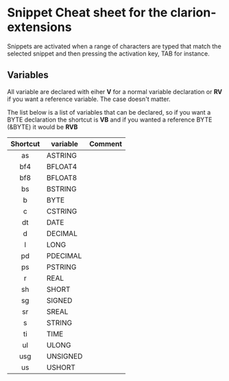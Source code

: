 # Snippet Cheat sheet for the clarion-extensions

Snippets are activated when a range of characters are typed that match the selected snippet and then pressing the activation key, TAB for instance.

## Variables

All variable are declared with eiher **V** for a normal variable declaration 
or **RV** if you want a reference variable. The case doesn't matter.

The list below is a list of variables that can be declared, so if you want a BYTE declaration the shortcut is **VB** and if you wanted a reference BYTE (&BYTE) it would be **RVB**

| Shortcut | variable | Comment |
| :---: | --- | --- |
 as | ASTRING |  |
bf4 | BFLOAT4 |  |
bf8 | BFLOAT8 |  |
bs | BSTRING |  |
b | BYTE |  |
c | CSTRING |  |
dt | DATE |  |
d| DECIMAL |  |
l | LONG |  |
pd | PDECIMAL |  |
ps | PSTRING |  |
r  | REAL |  |
sh | SHORT |  |
sg | SIGNED |  |
sr | SREAL |  |
s | STRING |  |
ti | TIME |  |
ul | ULONG |  |
usg | UNSIGNED |  |
us | USHORT |  |



